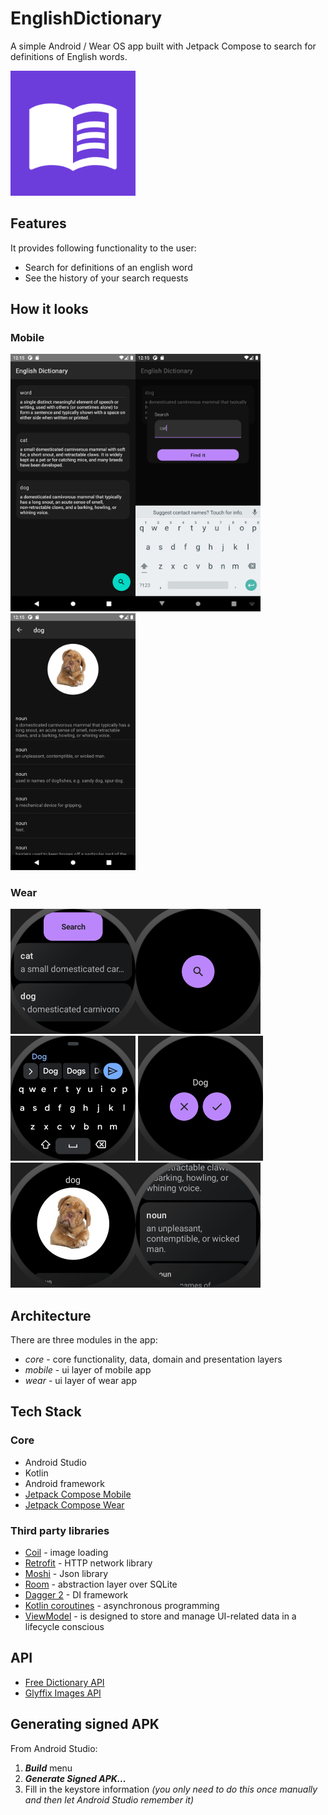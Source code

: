 # EnglishDictionary
A simple Android / Wear OS app built with Jetpack Compose to search for definitions of English words.

<img src="media/logo.png" width="200">

## Features

It provides following functionality to the user:
- Search for definitions of an english word
- See the history of your search requests


## How it looks
### Mobile
<img src="media/mobile-dictionary.png" width="200"><img src="media/mobile-search.png" width="200"><img src="media/mobile-definition.png" width="200">
### Wear
<img src="media/wear-dictionary.png" width="200"><img src="media/wear-search.png" width="200"><img src="media/wear-keyboard.png" width="200">
<img src="media/wear-search-check.png" width="200"><img src="media/wear-definition.png" width="200"><img src="media/wear-definition-list.png" width="200">

## Architecture
There are three modules in the app:
- *core* - core functionality, data, domain and presentation layers
- *mobile* - ui layer of mobile app
- *wear* - ui layer of wear app

## Tech Stack
### Core
- Android Studio
- Kotlin
- Android framework
- [Jetpack Compose Mobile](https://developer.android.com/jetpack/compose)
- [Jetpack Compose Wear](https://developer.android.com/training/wearables/compose-setup)
### Third party libraries
- [Coil](https://coil-kt.github.io/coil/) - image loading
- [Retrofit](https://github.com/square/retrofit) - HTTP network library
- [Moshi](https://github.com/square/moshi) - Json library
- [Room](https://developer.android.com/training/data-storage/room) - abstraction layer over SQLite
- [Dagger 2](https://dagger.dev/) - DI framework
- [Kotlin coroutines](https://github.com/Kotlin/kotlinx.coroutines) -  asynchronous programming
- [ViewModel](https://developer.android.com/topic/libraries/architecture/viewmodel) - is designed to store and manage UI-related data in a lifecycle conscious

## API
- [Free Dictionary API](https://dictionaryapi.dev/)
- [Glyffix Images API](http://www.glyffix.com/Help)

## Generating signed APK
From Android Studio:
1. ***Build*** menu
2. ***Generate Signed APK...***
3. Fill in the keystore information *(you only need to do this once manually and then let Android Studio remember it)*
